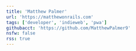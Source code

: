 ```yaml
---
title: 'Matthew Palmer'
url: 'https://matthewonrails.com'
tags: ['developer', 'indieweb', 'pwa']
githubacct: 'https://github.com/MatthewPalmer9'
nsfw: false
rss: true
---
```


